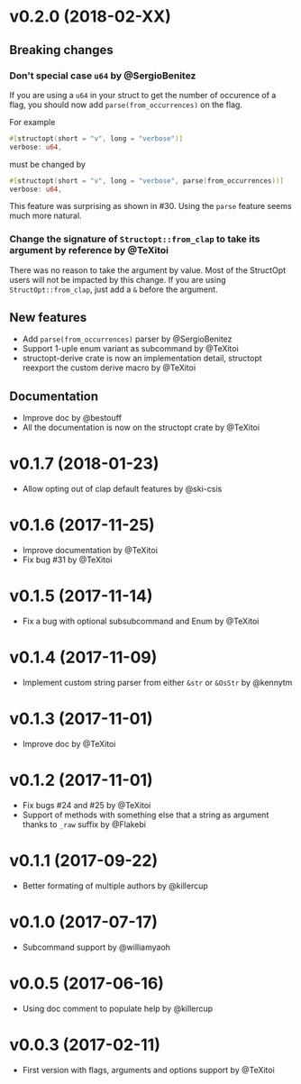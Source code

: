 # v0.2.0 (2018-02-XX)

## Breaking changes

### Don't special case `u64` by @SergioBenitez

If you are using a `u64` in your struct to get the number of occurence of a flag, you should now add `parse(from_occurrences)` on the flag.

For example
```rust
#[structopt(short = "v", long = "verbose")]
verbose: u64,
```
must be changed by
```rust
#[structopt(short = "v", long = "verbose", parse(from_occurrences))]
verbose: u64,
```

This feature was surprising as shown in #30. Using the `parse` feature seems much more natural.

### Change the signature of `Structopt::from_clap` to take its argument by reference by @TeXitoi

There was no reason to take the argument by value. Most of the StructOpt users will not be impacted by this change. If you are using `StructOpt::from_clap`, just add a `&` before the argument.

## New features

* Add `parse(from_occurrences)` parser by @SergioBenitez
* Support 1-uple enum variant as subcommand by @TeXitoi
* structopt-derive crate is now an implementation detail, structopt reexport the custom derive macro by @TeXitoi

## Documentation

* Improve doc by @bestouff
* All the documentation is now on the structopt crate by @TeXitoi

# v0.1.7 (2018-01-23)

* Allow opting out of clap default features by @ski-csis

# v0.1.6 (2017-11-25)

* Improve documentation by @TeXitoi
* Fix bug #31 by @TeXitoi

# v0.1.5 (2017-11-14)

* Fix a bug with optional subsubcommand and Enum by @TeXitoi

# v0.1.4 (2017-11-09)

* Implement custom string parser from either `&str` or `&OsStr` by @kennytm

# v0.1.3 (2017-11-01)

* Improve doc by @TeXitoi

# v0.1.2 (2017-11-01)

* Fix bugs #24 and #25 by @TeXitoi 
* Support of methods with something else that a string as argument thanks to `_raw` suffix by @Flakebi

# v0.1.1 (2017-09-22)

* Better formating of multiple authors by @killercup

# v0.1.0 (2017-07-17)

* Subcommand support by @williamyaoh

# v0.0.5 (2017-06-16)

* Using doc comment to populate help by @killercup

# v0.0.3 (2017-02-11)

* First version with flags, arguments and options support by @TeXitoi
